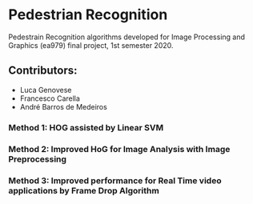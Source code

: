 # Pedestrian Recognition
Pedestrain Recognition algorithms developed for Image Processing and Graphics (ea979) final project, 1st semester 2020.

## Contributors:
  - Luca Genovese
  - Francesco Carella
  - André Barros de Medeiros
  
### Method 1: HOG assisted by Linear SVM

### Method 2: Improved HoG for Image Analysis with Image Preprocessing

### Method 3: Improved performance for Real Time video applications by Frame Drop Algorithm
